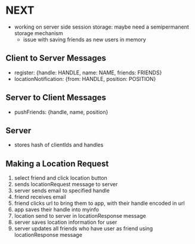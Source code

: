 # NEXT
  - working on server side session storage: maybe need a semipermanent storage mechanism
    - issue with saving friends as new users in memory
 
## Client to Server Messages
  - register: {handle: HANDLE, name: NAME, friends: FRIENDS}
  - locationNotification: {from: HANDLE, position: POSITION}
 
## Server to Client Messages
  - pushFriends: {handle, name, position}
   
## Server
 - stores hash of clientIds and handles


## Making a Location Request
  1. select friend and click location button
  2. sends locationRequest message to server
  3. server sends email to specified handle
  4. friend receives email
  5. friend clicks url to bring them to app, with their handle encoded in url
  6. app saves their handle into myinfo
  7. location send to server in locationResponse message
  8. server saves location information for user
  9. server updates all friends who have user as friend using locationResponse message